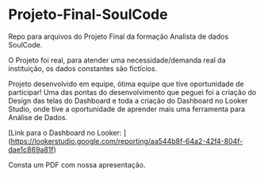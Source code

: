 # Projeto-Final-SoulCode
 Repo para arquivos do Projeto Final da formação Analista de dados SoulCode.

 O Projeto foi real, para atender uma necessidade/demanda real da instituição, os dados constantes são fictícios. 
 
 Projeto desenvolvido em equipe, ótima equipe que tive oportunidade de participar!
 Uma das pontas do desenvolvimento que peguei foi a criação do Design das telas do Dashboard e toda a criação do Dashboard no Looker Studio, onde tive a oportunidade de aprender mais uma ferramenta para Análise de Dados.

 [Link para o Dashboard no Looker: ] (https://lookerstudio.google.com/reporting/aa544b8f-64a2-42f4-804f-dae1c869a81f)

 Consta um PDF com nossa apresentação.
